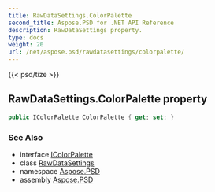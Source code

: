 ```yaml
---
title: RawDataSettings.ColorPalette
second_title: Aspose.PSD for .NET API Reference
description: RawDataSettings property. 
type: docs
weight: 20
url: /net/aspose.psd/rawdatasettings/colorpalette/
---
```

{{< psd/tize >}}
## RawDataSettings.ColorPalette property

```csharp
public IColorPalette ColorPalette { get; set; }
```

### See Also

* interface [IColorPalette](../../icolorpalette/)
* class [RawDataSettings](../)
* namespace [Aspose.PSD](../../rawdatasettings/)
* assembly [Aspose.PSD](../../../)


